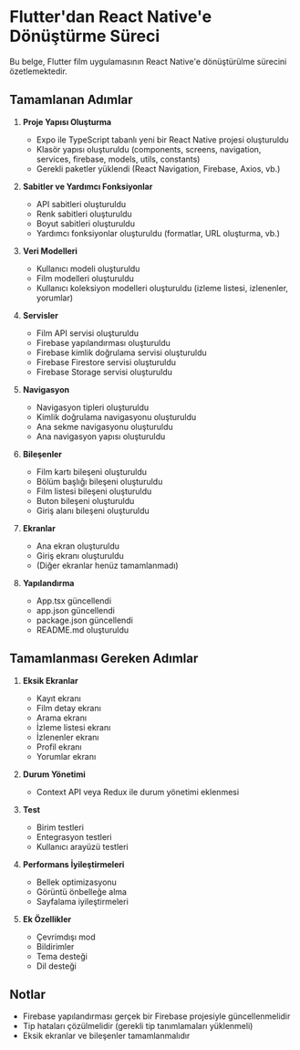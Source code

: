 # Flutter'dan React Native'e Dönüştürme Süreci

Bu belge, Flutter film uygulamasının React Native'e dönüştürülme sürecini özetlemektedir.

## Tamamlanan Adımlar

1. **Proje Yapısı Oluşturma**

   - Expo ile TypeScript tabanlı yeni bir React Native projesi oluşturuldu
   - Klasör yapısı oluşturuldu (components, screens, navigation, services, firebase, models, utils, constants)
   - Gerekli paketler yüklendi (React Navigation, Firebase, Axios, vb.)

2. **Sabitler ve Yardımcı Fonksiyonlar**

   - API sabitleri oluşturuldu
   - Renk sabitleri oluşturuldu
   - Boyut sabitleri oluşturuldu
   - Yardımcı fonksiyonlar oluşturuldu (formatlar, URL oluşturma, vb.)

3. **Veri Modelleri**

   - Kullanıcı modeli oluşturuldu
   - Film modelleri oluşturuldu
   - Kullanıcı koleksiyon modelleri oluşturuldu (izleme listesi, izlenenler, yorumlar)

4. **Servisler**

   - Film API servisi oluşturuldu
   - Firebase yapılandırması oluşturuldu
   - Firebase kimlik doğrulama servisi oluşturuldu
   - Firebase Firestore servisi oluşturuldu
   - Firebase Storage servisi oluşturuldu

5. **Navigasyon**

   - Navigasyon tipleri oluşturuldu
   - Kimlik doğrulama navigasyonu oluşturuldu
   - Ana sekme navigasyonu oluşturuldu
   - Ana navigasyon yapısı oluşturuldu

6. **Bileşenler**

   - Film kartı bileşeni oluşturuldu
   - Bölüm başlığı bileşeni oluşturuldu
   - Film listesi bileşeni oluşturuldu
   - Buton bileşeni oluşturuldu
   - Giriş alanı bileşeni oluşturuldu

7. **Ekranlar**

   - Ana ekran oluşturuldu
   - Giriş ekranı oluşturuldu
   - (Diğer ekranlar henüz tamamlanmadı)

8. **Yapılandırma**
   - App.tsx güncellendi
   - app.json güncellendi
   - package.json güncellendi
   - README.md oluşturuldu

## Tamamlanması Gereken Adımlar

1. **Eksik Ekranlar**

   - Kayıt ekranı
   - Film detay ekranı
   - Arama ekranı
   - İzleme listesi ekranı
   - İzlenenler ekranı
   - Profil ekranı
   - Yorumlar ekranı

2. **Durum Yönetimi**

   - Context API veya Redux ile durum yönetimi eklenmesi

3. **Test**

   - Birim testleri
   - Entegrasyon testleri
   - Kullanıcı arayüzü testleri

4. **Performans İyileştirmeleri**

   - Bellek optimizasyonu
   - Görüntü önbelleğe alma
   - Sayfalama iyileştirmeleri

5. **Ek Özellikler**
   - Çevrimdışı mod
   - Bildirimler
   - Tema desteği
   - Dil desteği

## Notlar

- Firebase yapılandırması gerçek bir Firebase projesiyle güncellenmelidir
- Tip hataları çözülmelidir (gerekli tip tanımlamaları yüklenmeli)
- Eksik ekranlar ve bileşenler tamamlanmalıdır
